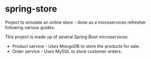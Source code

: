 # spring-store

Project to simulate an online store - done as a microservices refresher following various guides. 

This project is made up of several Spring Boot microservices:
- Product service - Uses MongoDB to store the products for sale.
- Order service - Uses MySQL to store customer orders.